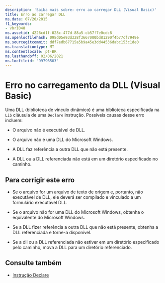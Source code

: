 ```yaml
---
description: 'Saiba mais sobre: erro ao carregar DLL (Visual Basic)'
title: Erro ao carregar DLL
ms.date: 07/20/2015
f1_keywords:
- vbrID48
ms.assetid: 4226cd1f-028c-477d-88a5-cb57f7e0cdc8
ms.openlocfilehash: 098d05e93d328f3667000bd81290f4b77cf7949e
ms.sourcegitcommit: ddf7edb67715a5b9a45e3dd44536dabc153c1de0
ms.translationtype: MT
ms.contentlocale: pt-BR
ms.lasthandoff: 02/06/2021
ms.locfileid: "99796503"
---
```

# <a name="error-in-loading-dll-visual-basic"></a>Erro no carregamento da DLL (Visual Basic)

Uma DLL (biblioteca de vínculo dinâmico) é uma biblioteca especificada na `Lib` cláusula de uma `Declare` instrução. Possíveis causas desse erro incluem:  
  
- O arquivo não é executável de DLL.  
  
- O arquivo não é uma DLL do Microsoft Windows.  
  
- A DLL faz referência a outra DLL que não está presente.  
  
- A DLL ou a DLL referenciada não está em um diretório especificado no caminho.  
  
## <a name="to-correct-this-error"></a>Para corrigir este erro  
  
- Se o arquivo for um arquivo de texto de origem e, portanto, não executável de DLL, ele deverá ser compilado e vinculado a um formulário executável DLL.  
  
- Se o arquivo não for uma DLL do Microsoft Windows, obtenha o equivalente do Microsoft Windows.  
  
- Se a DLL fizer referência a outra DLL que não está presente, obtenha a DLL referenciada e torne-a disponível.  
  
- Se a dll ou a DLL referenciada não estiver em um diretório especificado pelo caminho, mova a DLL para um diretório referenciado.  
  
## <a name="see-also"></a>Consulte também

- [Instrução Declare](../statements/declare-statement.md)
